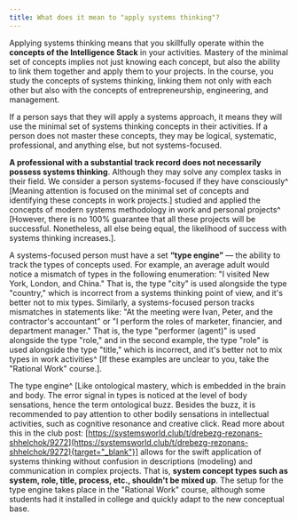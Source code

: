 ```yaml
---
title: What does it mean to "apply systems thinking"?
---
```


Applying systems thinking means that you skillfully operate within the **concepts of the Intelligence Stack** in your activities. Mastery of the minimal set of concepts implies not just knowing each concept, but also the ability to link them together and apply them to your projects. In the course, you study the concepts of systems thinking, linking them not only with each other but also with the concepts of entrepreneurship, engineering, and management.

If a person says that they will apply a systems approach, it means they will use the minimal set of systems thinking concepts in their activities. If a person does not master these concepts, they may be logical, systematic, professional, and anything else, but not systems-focused.

**A professional with a substantial track record does not necessarily possess systems thinking**. Although they may solve any complex tasks in their field. We consider a person systems-focused if they have consciously^ [Meaning attention is focused on the minimal set of concepts and identifying these concepts in work projects.] studied and applied the concepts of modern systems methodology in work and personal projects^ [However, there is no 100% guarantee that all these projects will be successful. Nonetheless, all else being equal, the likelihood of success with systems thinking increases.].

A systems-focused person must have a set **“type engine”** — the ability to track the types of concepts used. For example, an average adult would notice a mismatch of types in the following enumeration: "I visited New York, London, and China." That is, the type "city" is used alongside the type "country," which is incorrect from a systems thinking point of view, and it's better not to mix types. Similarly, a systems-focused person tracks mismatches in statements like: "At the meeting were Ivan, Peter, and the contractor's accountant" or "I perform the roles of marketer, financier, and department manager." That is, the type "performer (agent)" is used alongside the type "role," and in the second example, the type "role" is used alongside the type "title," which is incorrect, and it's better not to mix types in work activities^ [If these examples are unclear to you, take the "Rational Work" course.].

The type engine^ [Like ontological mastery, which is embedded in the brain and body. The error signal in types is noticed at the level of body sensations, hence the term ontological buzz. Besides the buzz, it is recommended to pay attention to other bodily sensations in intellectual activities, such as cognitive resonance and creative click. Read more about this in the club post: [https://systemsworld.club/t/drebezg-rezonans-shhelchok/9272](https://systemsworld.club/t/drebezg-rezonans-shhelchok/9272){target="_blank"}]
allows for the swift application of systems thinking without confusion in descriptions (modeling) and communication in complex projects. That is, **system concept types such as system, role, title, process, etc., shouldn't be mixed up**. The setup for the type engine takes place in the "Rational Work" course, although some students had it installed in college and quickly adapt to the new conceptual base.